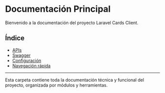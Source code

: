 # Documentación Principal

Bienvenido a la documentación del proyecto Laravel Cards Client.

## Índice

- [APIs](./api/README.md)
- [Swagger](./swagger/README.md)
- [Configuración](./CONFIGURACION.md)
- [Navegación rápida](./NAVIGACION.md)

---

Esta carpeta contiene toda la documentación técnica y funcional del proyecto, organizada por módulos y herramientas.
